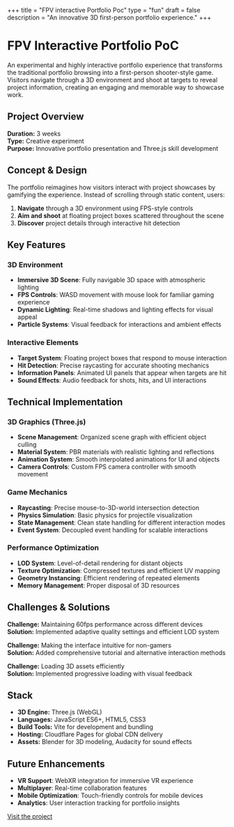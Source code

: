 +++
title = "FPV interactive Portfolio Poc"
type = "fun"
draft = false
description = "An innovative 3D first-person portfolio experience."
+++

# FPV Interactive Portfolio PoC

An experimental and highly interactive portfolio experience that transforms the traditional portfolio browsing into a first-person shooter-style game. Visitors navigate through a 3D environment and shoot at targets to reveal project information, creating an engaging and memorable way to showcase work.

## Project Overview

**Duration:** 3 weeks  
**Type:** Creative experiment  
**Purpose:** Innovative portfolio presentation and Three.js skill development

## Concept & Design

The portfolio reimagines how visitors interact with project showcases by gamifying the experience. Instead of scrolling through static content, users:

1. **Navigate** through a 3D environment using FPS-style controls
2. **Aim and shoot** at floating project boxes scattered throughout the scene
3. **Discover** project details through interactive hit detection

## Key Features

### 3D Environment
- **Immersive 3D Scene**: Fully navigable 3D space with atmospheric lighting
- **FPS Controls**: WASD movement with mouse look for familiar gaming experience
- **Dynamic Lighting**: Real-time shadows and lighting effects for visual appeal
- **Particle Systems**: Visual feedback for interactions and ambient effects

### Interactive Elements
- **Target System**: Floating project boxes that respond to mouse interaction
- **Hit Detection**: Precise raycasting for accurate shooting mechanics
- **Information Panels**: Animated UI panels that appear when targets are hit
- **Sound Effects**: Audio feedback for shots, hits, and UI interactions


## Technical Implementation

### 3D Graphics (Three.js)
- **Scene Management**: Organized scene graph with efficient object culling
- **Material System**: PBR materials with realistic lighting and reflections
- **Animation System**: Smooth interpolated animations for UI and objects
- **Camera Controls**: Custom FPS camera controller with smooth movement

### Game Mechanics
- **Raycasting**: Precise mouse-to-3D-world intersection detection
- **Physics Simulation**: Basic physics for projectile visualization
- **State Management**: Clean state handling for different interaction modes
- **Event System**: Decoupled event handling for scalable interactions

### Performance Optimization
- **LOD System**: Level-of-detail rendering for distant objects
- **Texture Optimization**: Compressed textures and efficient UV mapping
- **Geometry Instancing**: Efficient rendering of repeated elements
- **Memory Management**: Proper disposal of 3D resources

## Challenges & Solutions

**Challenge:** Maintaining 60fps performance across different devices  
**Solution:** Implemented adaptive quality settings and efficient LOD system

**Challenge:** Making the interface intuitive for non-gamers  
**Solution:** Added comprehensive tutorial and alternative interaction methods

**Challenge:** Loading 3D assets efficiently  
**Solution:** Implemented progressive loading with visual feedback

## Stack
- **3D Engine:** Three.js (WebGL)
- **Languages:** JavaScript ES6+, HTML5, CSS3
- **Build Tools:** Vite for development and bundling
- **Hosting:** Cloudflare Pages for global CDN delivery
- **Assets:** Blender for 3D modeling, Audacity for sound effects

## Future Enhancements

- **VR Support**: WebXR integration for immersive VR experience
- **Multiplayer**: Real-time collaboration features
- **Mobile Optimization**: Touch-friendly controls for mobile devices
- **Analytics**: User interaction tracking for portfolio insights

[Visit the project](https://jo-qu.pages.dev/)
